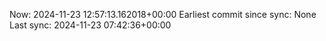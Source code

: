 Now: 2024-11-23 12:57:13.162018+00:00 Earliest commit since sync: None Last sync: 2024-11-23 07:42:36+00:00

